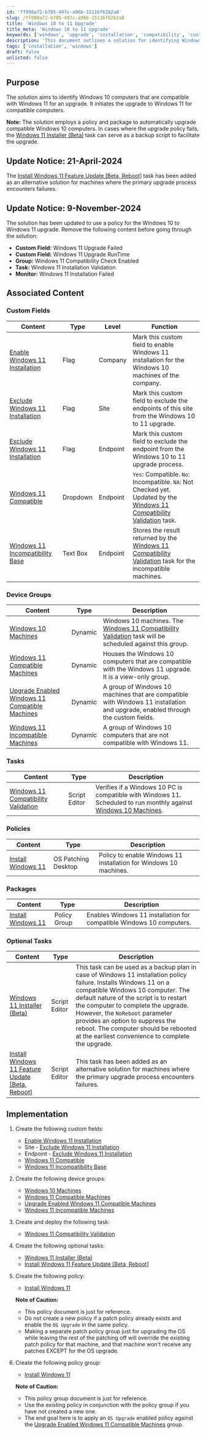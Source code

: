 ```yaml
---
id: 'ff998a72-b705-497c-a96b-15116f62b2a8'
slug: /ff998a72-b705-497c-a96b-15116f62b2a8
title: 'Windows 10 to 11 Upgrade'
title_meta: 'Windows 10 to 11 Upgrade'
keywords: ['windows', 'upgrade', 'installation', 'compatibility', 'customfield', 'policy', 'task']
description: 'This document outlines a solution for identifying Windows 10 computers that are compatible with Windows 11 and facilitating their upgrade. It includes details on custom fields, device groups, tasks, and policies necessary for the upgrade process, as well as backup options in case of policy failure.'
tags: ['installation', 'windows']
draft: false
unlisted: false
---
```


## Purpose

The solution aims to identify Windows 10 computers that are compatible with Windows 11 for an upgrade. It initiates the upgrade to Windows 11 for compatible computers.

**Note:** The solution employs a policy and package to automatically upgrade compatible Windows 10 computers. In cases where the upgrade policy fails, the [Windows 11 Installer (Beta)](/docs/96cec9d2-d276-47a5-a1c5-d79d561c192a) task can serve as a backup script to facilitate the upgrade.

## Update Notice: 21-April-2024

The [Install Windows 11 Feature Update [Beta, Reboot]](/docs/b397d199-6675-451a-b2fc-eba5fd57031a) task has been added as an alternative solution for machines where the primary upgrade process encounters failures.

## Update Notice: 9-November-2024

The solution has been updated to use a policy for the Windows 10 to Windows 11 upgrade. Remove the following content before going through the solution:

- **Custom Field:** Windows 11 Upgrade Failed
- **Custom Field:** Windows 11 Upgrade RunTime
- **Group:** Windows 11 Compatibility Check Enabled
- **Task:** Windows 11 Installation Validation
- **Monitor:** Windows 11 Installation Failed

## Associated Content

### Custom Fields

| Content | Type | Level | Function |
| ------- | ---- | ----- | -------- |
| [Enable Windows 11 Installation](/docs/2567ed9c-49da-40f2-b566-9d6e8d2f87b8) | Flag | Company | Mark this custom field to enable Windows 11 installation for the Windows 10 machines of the company. |
| [Exclude Windows 11 Installation](/docs/bb84e821-38c5-4b39-ad4c-894eef47bf79) | Flag | Site | Mark this custom field to exclude the endpoints of this site from the Windows 10 to 11 upgrade. |
| [Exclude Windows 11 Installation](/docs/c3f83443-09cb-43ef-9c21-501d7f13314e) | Flag | Endpoint | Mark this custom field to exclude the endpoint from the Windows 10 to 11 upgrade process. |
| [Windows 11 Compatible](/docs/99719e54-ce8f-4b76-93f4-cc832a3b88cf) | Dropdown | Endpoint | `Yes`: Compatible. `No`: Incompatible. `NA`: Not Checked yet. Updated by the [Windows 11 Compatibility Validation](/docs/676de0c3-b6a2-4a82-bf87-6d00395a7dff) task. |
| [Windows 11 Incompatibility Base](/docs/7894870c-b7e8-44e0-806c-c948f151fc49) | Text Box | Endpoint | Stores the result returned by the [Windows 11 Compatibility Validation](/docs/676de0c3-b6a2-4a82-bf87-6d00395a7dff) task for the incompatible machines. |

### Device Groups

| Content | Type | Description |
| ------- | ---- | ----------- |
| [Windows 10 Machines](/docs/8d5c2d6a-5bb8-4720-bd11-4fa7396fbf7a) | Dynamic | Windows 10 machines. The [Windows 11 Compatibility Validation](/docs/676de0c3-b6a2-4a82-bf87-6d00395a7dff) task will be scheduled against this group. |
| [Windows 11 Compatible Machines](/docs/9bfa70b2-a410-45d7-a8cc-a75c8e90c6f5) | Dynamic | Houses the Windows 10 computers that are compatible with the Windows 11 upgrade. It is a view-only group. |
| [Upgrade Enabled Windows 11 Compatible Machines](/docs/9c422249-e949-4bcd-83ea-2c91b8365a96) | Dynamic | A group of Windows 10 machines that are compatible with Windows 11 installation and upgrade, enabled through the custom fields. |
| [Windows 11 Incompatible Machines](/docs/6b52f66a-4b64-4d36-9f9f-74379510cf68) | Dynamic | A group of Windows 10 computers that are not compatible with Windows 11. |

### Tasks

| Content | Type | Description |
| ------- | ---- | ----------- |
| [Windows 11 Compatibility Validation](/docs/676de0c3-b6a2-4a82-bf87-6d00395a7dff) | Script Editor | Verifies if a Windows 10 PC is compatible with Windows 11. Scheduled to run monthly against [Windows 10 Machines](/docs/8d5c2d6a-5bb8-4720-bd11-4fa7396fbf7a). |

### Policies

| Content | Type | Description |
| ------- | ---- | ----------- |
| [Install Windows 11](/docs/4664a942-cb4f-425a-ae16-4615d2b14cae) | OS Patching Desktop | Policy to enable Windows 11 installation for Windows 10 machines. |

### Packages

| Content | Type | Description |
| ------- | ---- | ----------- |
| [Install Windows 11](/docs/9d9148ad-26f7-45c6-ab6a-37e85dc259e8) | Policy Group | Enables Windows 11 installation for compatible Windows 10 computers. |

### Optional Tasks

| Content | Type | Description |
| ------- | ---- | ----------- |
| [Windows 11 Installer (Beta)](/docs/96cec9d2-d276-47a5-a1c5-d79d561c192a) | Script Editor | This task can be used as a backup plan in case of Windows 11 installation policy failure. Installs Windows 11 on a compatible Windows 10 computer. The default nature of the script is to restart the computer to complete the upgrade. However, the `NoReboot` parameter provides an option to suppress the reboot. The computer should be rebooted at the earliest convenience to complete the upgrade. |
| [Install Windows 11 Feature Update [Beta, Reboot]](/docs/b397d199-6675-451a-b2fc-eba5fd57031a) | Script Editor | This task has been added as an alternative solution for machines where the primary upgrade process encounters failures. |

## Implementation

1. Create the following custom fields:
   - [Enable Windows 11 Installation](/docs/2567ed9c-49da-40f2-b566-9d6e8d2f87b8)
   - Site - [Exclude Windows 11 Installation](/docs/bb84e821-38c5-4b39-ad4c-894eef47bf79)
   - Endpoint - [Exclude Windows 11 Installation](/docs/c3f83443-09cb-43ef-9c21-501d7f13314e)
   - [Windows 11 Compatible](/docs/99719e54-ce8f-4b76-93f4-cc832a3b88cf)
   - [Windows 11 Incompatibility Base](/docs/7894870c-b7e8-44e0-806c-c948f151fc49)

2. Create the following device groups:
   - [Windows 10 Machines](/docs/8d5c2d6a-5bb8-4720-bd11-4fa7396fbf7a)
   - [Windows 11 Compatible Machines](/docs/9bfa70b2-a410-45d7-a8cc-a75c8e90c6f5)
   - [Upgrade Enabled Windows 11 Compatible Machines](/docs/9c422249-e949-4bcd-83ea-2c91b8365a96)
   - [Windows 11 Incompatible Machines](/docs/6b52f66a-4b64-4d36-9f9f-74379510cf68)

3. Create and deploy the following task:
   - [Windows 11 Compatibility Validation](/docs/676de0c3-b6a2-4a82-bf87-6d00395a7dff)

4. Create the following optional tasks:
   - [Windows 11 Installer (Beta)](/docs/96cec9d2-d276-47a5-a1c5-d79d561c192a)
   - [Install Windows 11 Feature Update [Beta, Reboot]](/docs/b397d199-6675-451a-b2fc-eba5fd57031a)

5. Create the following policy:
   - [Install Windows 11](/docs/4664a942-cb4f-425a-ae16-4615d2b14cae)

   **Note of Caution:**
   - This policy document is just for reference.
   - Do not create a new policy if a patch policy already exists and enable the `OS Upgrade` in the same policy.
   - Making a separate patch policy group just for upgrading the OS while leaving the rest of the patching off will override the existing patch policy for that machine, and that machine won't receive any patches EXCEPT for the OS upgrade.

6. Create the following policy group:
   - [Install Windows 11](/docs/9d9148ad-26f7-45c6-ab6a-37e85dc259e8)

   **Note of Caution:**
   - This policy group document is just for reference.
   - Use the existing policy in conjunction with the policy group if you have not created a new one.
   - The end goal here is to apply an `OS Upgrade` enabled policy against the [Upgrade Enabled Windows 11 Compatible Machines](/docs/9c422249-e949-4bcd-83ea-2c91b8365a96) group.
